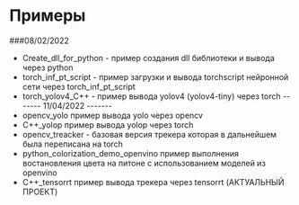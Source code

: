 # Примеры 

###08/02/2022

- Create_dll_for_python - пример создания dll библиотеки и вывода через python
- torch_inf_pt_script - пример загрузки и вывода torchscript нейронной сети через torch_inf_pt_script
- torch_yolov4_C++ - пример вывода yolov4 (yolov4-tiny) через torch
------- 11/04/2022 -------
- opencv_yolo пример вывода yolo через opencv
- C++_yolop пример вывода yolop через torch
- opencv_treacker - базовая версия трекера которая в дальнейшем была переписана на torch
- python_colorization_demo_openvino пример выполнения востановления цвета на питоне с использованием моделей из openvino 
- С++_tensorrt пример вывода трекера через tensorrt (АКТУАЛЬНЫЙ ПРОЕКТ)